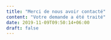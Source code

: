 ```yaml
---
title: "Merci de nous avoir contacté"
content: "Votre demande a été traité"
date: 2019-11-09T09:50:14+06:00
draft: false
---
```


